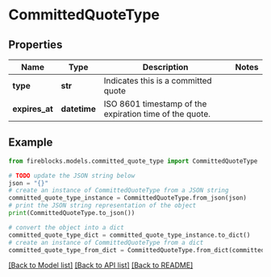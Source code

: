 # CommittedQuoteType


## Properties

Name | Type | Description | Notes
------------ | ------------- | ------------- | -------------
**type** | **str** | Indicates this is a committed quote | 
**expires_at** | **datetime** | ISO 8601 timestamp of the expiration time of the quote. | 

## Example

```python
from fireblocks.models.committed_quote_type import CommittedQuoteType

# TODO update the JSON string below
json = "{}"
# create an instance of CommittedQuoteType from a JSON string
committed_quote_type_instance = CommittedQuoteType.from_json(json)
# print the JSON string representation of the object
print(CommittedQuoteType.to_json())

# convert the object into a dict
committed_quote_type_dict = committed_quote_type_instance.to_dict()
# create an instance of CommittedQuoteType from a dict
committed_quote_type_from_dict = CommittedQuoteType.from_dict(committed_quote_type_dict)
```
[[Back to Model list]](../README.md#documentation-for-models) [[Back to API list]](../README.md#documentation-for-api-endpoints) [[Back to README]](../README.md)


